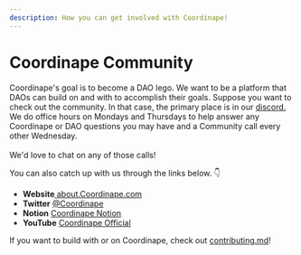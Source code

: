 ```yaml
---
description: How you can get involved with Coordinape!
---
```


# Coordinape Community

Coordinape's goal is to become a DAO lego. We want to be a platform that DAOs can build on and with to accomplish their goals. Suppose you want to check out the community. In that case, the primary place is in our [discord.](https://discord.coordinape.com) We do office hours on Mondays and Thursdays to help answer any Coordinape or DAO questions you may have and a Community call every other Wednesday.\
\
We'd love to chat on any of those calls!

You can also catch up with us through the links below. 👇

* **Website**[ ](https://about.coordinape.com/)[about.Coordinape.com](https://about.coordinape.com/)
* **Twitter** [@Coordinape](https://twitter.com/coordinape)
* **Notion** [Coordinape Notion](https://www.notion.so/coordinape/Coordinape-Public-Notion-6135687ad7d34d0c8c675f7250e39007)
* **YouTube** [Coordinape Official](https://www.youtube.com/channel/UCAN3PT7TmvfVdlX3nQI1gOA)

If you want to build with or on Coordinape, check out [contributing.md](contributing.md "mention")!
